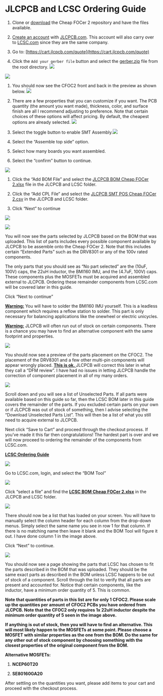 # JLCPCB and LCSC Ordering Guide

1. Clone or [download](https://github.com/shamansystems/Cheap-FOCer-2/archive/master.zip) the Cheap FOCer 2 repository and have the files available.

1. [Create an account](https://passport.easyeda.com/register) with [JLCPCB.com](http://JLCPCB.com). This account will also carry over to [LCSC.com](http://LCSC.com) since they are the same company.

1. Go to: [https://cart.jlcpcb.com/quote](https://cart.jlcpcb.com/quote) 

1. Click the `Add your gerber file` button and select the [gerber.zip](../gerber.zip) file from the root directory. ![](a33759f1b319649d610ba648f7687170_html_362cf7f7.png)
<img src="a33759f1b319649d610ba648f7687170_html_362cf7f7.png" style="max-width:500px;">

1. You should now see the CFOC2 front and back in the preview as shown below. ![](a33759f1b319649d610ba648f7687170_html_94f708f.png)

1. There are a few properties that you can customize if you want. The PCB quantity (the amount you want made), thickness, color, and surface finish are all I recommend adjusting to preference. Note that certain choices of these options will affect pricing. By default, the cheapest options are already selected. ![](a33759f1b319649d610ba648f7687170_html_c9b46488.png)

1.  Select the toggle button to enable SMT Assembly.![](a33759f1b319649d610ba648f7687170_html_ab889d60.png)

2.  Select the “Assemble top side” option.

3.  Select how many boards you want assembled.

4.  Select the “confirm” button to continue.

![](a33759f1b319649d610ba648f7687170_html_f09ce745.png)

1.  Click the “Add BOM File” and select the <u>JLCPCB BOM Cheap FOCer 2.xlsx</u> file in the JLCPCB and LCSC folder.

2.  Click the “Add CPL File” and select the <u>JLCPCB SMT POS Cheap FOCer 2.csv</u> in the JLCPCB and LCSC folder.

3.  Click “Next” to continue

![](a33759f1b319649d610ba648f7687170_html_2654915a.png)

![](a33759f1b319649d610ba648f7687170_html_76858566.png)

You will now see the parts selected by JLCPCB based on the BOM that was uploaded. This list of parts includes every possible component available by JLCPCB to be assemble onto the Cheap FOCer 2\. Note that this includes certain “Extended Parts” such as the DRV8301 or any of the 100v rated components.

The only parts that you should see as “No part selected” are the (10uF, 100V) caps, the 22uH inductor, the BMI160 IMU, and the (4.7uF, 100V) caps. These components plus the MOSFETs must be acquired and assembled external to JLCPCB. Ordering these remainder components from LCSC.com will be covered later in this guide.

Click “Next to continue”

<u>**Warning:**</u> You will have to solder the BMI160 IMU yourself. This is a leadless component which requires a reflow station to solder. This part is only necessary for balancing applications like the onewheel or electric unicycles.

<u>**Warning:**</u> JLCPCB will often run out of stock on certain components. There is a chance you may have to find an alternative component with the same footprint and properties.

![](a33759f1b319649d610ba648f7687170_html_a3977b4e.png)

You should now see a preview of the parts placement on the CFOC2\. The placement of the DRV8301 and a few other multi-pin components will appear wrongly placed. <u>**This is ok.** </u>JLCPCB will correct this later in what they call a “DFM review”. I have had no issues in letting JLCPCB handle the correction of component placement in all of my many orders.

![](a33759f1b319649d610ba648f7687170_html_49c03df5.png)

Scroll down and you will see a list of Unselected Parts. If all parts were available based on this guide so far, then the LCSC BOM later in this guide covers the remainder of the parts. If you excluded certain parts on your own or if JLCPCB was out of stock of something, then I advise selecting the “Download Unselected Parts List”. This will then be a list of what you still need to acquire external to JLCPCB.

Next click “Save to Cart” and proceed through the checkout process. If you’ve made it this far then congratulations! The hardest part is over and we will now proceed to ordering the remainder of the components from LCSC.com.

<u>**LCSC Ordering Guide**</u>

![](a33759f1b319649d610ba648f7687170_html_dd67901f.png)

Go to LCSC.com, login, and select the “BOM Tool”

![](a33759f1b319649d610ba648f7687170_html_9af9f958.png)

Click “select a file” and find the <u>**LCSC BOM Cheap FOCer 2.xlsx**</u> in the JLCPCB and LCSC folder.

![](a33759f1b319649d610ba648f7687170_html_5603b8d1.png)

There should now be a list that has loaded on your screen. You will have to manually select the column header for each column from the drop-down menus. Simply select the same name you see in row 1 for that column. If there is no matching name then leave it blank and the BOM Tool will figure it out. I have done column 1 in the image above.

Click “Next” to continue.

![](a33759f1b319649d610ba648f7687170_html_fab8b969.png)

You should now see a page showing the parts that LCSC has chosen to fit the parts described in the BOM that was uploaded. They should be the same exact parts as described in the BOM unless LCSC happens to be out of stock of a component. Scroll through the list to verify that all parts are present and accounted for. Notice that certain components, like the inductor, have a minimum order quantity of 5\. This is common.

**Note that quantities of parts in this list are for only 1 CFOC2\. Please scale up the quantities per amount of CFOC2 PCBs you have ordered from JLCPCB. Note that the CFOC2 only requires 1x 22uH inductor despite the minimum order quantity of 5 seen in the image above.**

**If anything is out of stock, then you will have to find an alternative. This will most likely happen to the MOSFETs at some point. Please choose a MOSFET with similar properties as the one from the BOM. Do the same for any other out of stock component by choosing something with the closest properties of the original component from the BOM.**

**Alternative MOSFETs:**

1.  **NCEP60T20**

2.  **SE80160GA20**

After settling on the quantities you want, please add items to your cart and proceed with the checkout process.